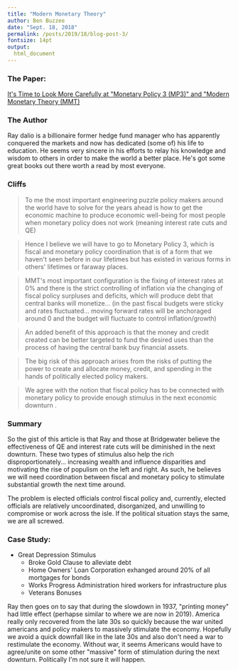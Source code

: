 ```yaml
---
title: "Modern Monetary Theory"
author: Ben Buzzee
date: "Sept. 18, 2018"
permalink: /posts/2019/18/blog-post-3/
fontsize: 14pt
output: 
  html_document
---
```

  
### The Paper:

[It's Time to Look More Carefully at "Monetary Policy 3 (MP3)" and "Modern Monetary Theory (MMT)](https://www.linkedin.com/pulse/its-time-look-more-carefully-monetary-policy-3-mp3-modern-ray-dalio/)

### The Author

Ray dalio is a billionaire former hedge fund manager who has apparently conquered the markets and now has dedicated (some of) his life to education. He seems very sincere in his efforts to relay his knowledge and wisdom to others in order to make the world a better place. He's got some great books out there worth a read by most everyone.


### Cliffs



>To me the most important engineering puzzle policy makers around the world have to solve for the years ahead is how to get the economic machine to produce economic well-being for most people when monetary policy does not work (meaning interest rate  cuts and QE)

>Hence I believe we will have to go to Monetary Policy 3, which is fiscal and monetary policy coordination that is of a form that we haven't seen before in our lifetimes but has existed in various forms in others' lifetimes or faraway places.

>MMT's most important configuration is the fixing of interest rates at 0% and there is the strict controlling of inflation via the changing of fiscal policy surpluses and deficits, which will produce debt that central banks will monetize... (in the past fiscal budgets were sticky and rates fluctuated... moving forward rates will be anchoraged around 0 and the budget will fluctuate to control inflation/growth)

>An added benefit of this approach is that the money and credit created can be better targeted to fund the desired uses than the process of having the central bank buy financial assets.

>The big risk of this approach arises from the risks of putting the power to create and allocate money, credit, and spending in the hands of politically elected policy makers. 

>We agree with the notion that fiscal policy has to be connected with monetary policy to provide enough stimulus in the next economic downturn . 

### Summary

So the gist of this article is that Ray and those at Bridgewater believe the effectiveness of QE and interest rate cuts will be diminished in the next downturn. These two types of stimulus also help the rich disproportionately... increasing wealth and influence disparities and motivating the rise of populism on the left and right. As such, he believes we will need coordination between fiscal and monetary policy to stimulate substantial growth the next time around.

The problem is elected officials control fiscal policy and, currently, elected officials are relatively uncoordinated, disorganized, and unwilling to compromise or work across the isle. If the political situation stays the same, we are all screwed.


### Case Study:

* Great Depression Stimulus
    + Broke Gold Clause to alleviate debt
    + Home Owners' Loan Corporation exhanged around 20% of all mortgages for bonds
    + Works Progress Administration hired workers for infrastructure plus
    + Veterans Bonuses
    
Ray then goes on to say that during the slowdown in 1937, "printing money" had little effect (perhapse similar to where we are now in 2019). America really only recovered from the late 30s so quickly because the war united americans and policy makers to massively stimulate the economy. Hopefully we avoid a quick downfall like in the late 30s and also don't need a war to restimulate the economy. Without war, it seems Americans would have to agree/unite on some other "massive" form of stimulation during the next downturn. Politically I'm not sure it will happen.







